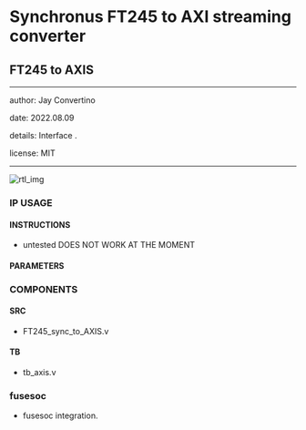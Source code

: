 # Synchronus FT245 to AXI streaming converter
## FT245 to AXIS
---

   author: Jay Convertino   
   
   date: 2022.08.09  
   
   details: Interface .   
   
   license: MIT   
   
---

![rtl_img](./rtl.png)

### IP USAGE
#### INSTRUCTIONS
* untested DOES NOT WORK AT THE MOMENT

#### PARAMETERS


### COMPONENTS
#### SRC

* FT245_sync_to_AXIS.v
  
#### TB

* tb_axis.v

### fusesoc

* fusesoc integration.
